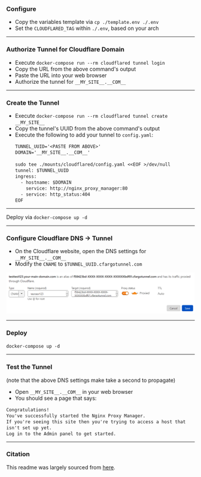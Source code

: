 ### Configure

* Copy the variables template via `cp ./template.env ./.env`
* Set the `CLOUDFLARED_TAG` within `./.env`, based on your arch

---

### Authorize Tunnel for Cloudflare Domain

* Execute `docker-compose run --rm cloudflared tunnel login`
* Copy the URL from the above command's output
* Paste the URL into your web browser
* Authorize the tunnel for `__MY_SITE__.__COM__`

---

### Create the Tunnel

* Execute `docker-compose run --rm cloudflared tunnel create __MY_SITE__`
* Copy the tunnel's UUID from the above command's output
* Execute the following to add your tunnel to `config.yaml`:
  ```shell
  TUNNEL_UUID='<PASTE FROM ABOVE>'
  DOMAIN='__MY_SITE__.__COM__'

  sudo tee ./mounts/cloudflared/config.yaml <<EOF >/dev/null
  tunnel: $TUNNEL_UUID
  ingress:
    - hostname: $DOMAIN
      service: http://nginx_proxy_manager:80
    - service: http_status:404
  EOF
  ```

---

Deploy via `docker-compose up -d`

---

### Configure Cloudflare DNS -> Tunnel

* On the Cloudflare website, open the DNS settings for `__MY_SITE__.__COM__`
* Modify the `CNAME` to `$TUNNEL_UUID.cfargotunnel.com`
<img src="./cloudflare-dns-settings-cname.png">

---

### Deploy

`docker-compose up -d`

---

### Test the Tunnel

(note that the above DNS settings make take a second to propagate)

* Open `__MY_SITE__.__COM__` in your web browser
* You should see a page that says:

```
Congratulations!
You've successfully started the Nginx Proxy Manager.
If you're seeing this site then you're trying to access a host that isn't set up yet.
Log in to the Admin panel to get started.
```

---

### Citation

This readme was largely sourced from [here](https://www.sakowi.cz/blog/cloudflared-docker-compose-tutorial).
